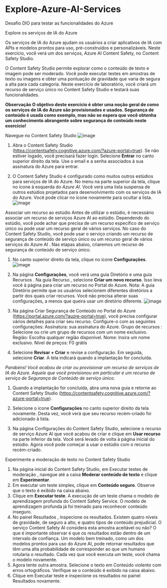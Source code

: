 # Explore-Azure-AI-Services
Desafio DIO para testar as funcionalidades do Azure

Explore os serviços de IA do Azure

Os serviços de IA do Azure ajudam os usuários a criar aplicativos de IA com APIs e modelos prontos para uso, pré-construídos e personalizáveis. Neste exercício, você verá um dos serviços, Azure AI Content Safety, no Content Safety Studio.

O Content Safety Studio permite explorar como o conteúdo de texto e imagem pode ser moderado. Você pode executar testes em amostras de texto ou imagens e obter uma pontuação de gravidade que varia de segura a alta para cada categoria. Neste exercício de laboratório, você criará um recurso de serviço único no Content Safety Studio e testará suas funcionalidades.

**Observação O objetivo deste exercício é obter uma noção geral de como os serviços de IA do Azure são provisionados e usados. Segurança de conteúdo é usada como exemplo, mas não se espera que você obtenha um conhecimento abrangente sobre segurança de conteúdo neste exercício!**

Navegue no Content Safety Studio
![image](https://github.com/ThiagoMouraP/Explore-Azure-AI-Services/assets/43223265/155f8d1d-0330-4ba1-bb50-310c8d96350b)

1. Abra o Content Safety Studio (https://contentsafety.cognitive.azure.com/?azure-portal=true). Se não estiver logado, você precisará fazer login. Selecione **Entrar** no canto superior direito da tela. Use o email e a senha associados à sua assinatura do Azure para entrar.

2. O Content Safety Studio é configurado como muitos outros estúdios para serviços de IA do Azure. No menu na parte superior da tela, clique no ícone à esquerda do *Azure AI*. Você verá uma lista suspensa de outros estúdios projetados para desenvolvimento com os serviços de IA do Azure. Você pode clicar no ícone novamente para ocultar a lista.
   ![image](https://github.com/ThiagoMouraP/Explore-Azure-AI-Services/assets/43223265/ede9dddc-e698-4fba-acbc-70ccc97e1327)

Associar um recurso ao estúdio
Antes de utilizar o estúdio, é necessário associar um recurso de serviços Azure AI ao estúdio. Dependendo do estúdio, você pode achar que precisa de um recurso específico de serviço único ou pode usar um recurso geral de vários serviços. No caso do Content Safety Studio, você pode usar o serviço criando um recurso de segurança de conteúdo de serviço único ou um recurso geral de vários serviços do Azure AI . Nas etapas abaixo, criaremos um recurso de segurança de conteúdo de serviço único.

1. No canto superior direito da tela, clique no ícone **Configurações**.
![image](https://github.com/ThiagoMouraP/Explore-Azure-AI-Services/assets/43223265/55f0592d-9423-4fd9-9071-e76b602897e4)
2. Na página **Configurações**, você verá uma guia Diretório e uma guia Recursos . Na guia Recurso , selecione **Criar um novo recurso**. Isso leva você à página para criar um recurso no Portal do Azure.
  Nota: A guia Diretório permite que os usuários selecionem diferentes diretórios a partir dos quais criar recursos. Você não precisa alterar suas configurações, a menos que queira usar um diretório diferente.
![image](https://github.com/ThiagoMouraP/Explore-Azure-AI-Services/assets/43223265/75cc2ce0-6837-47e0-a06b-a685e571a026)

1. Na página Criar Segurança de Conteúdo no Portal do Azure (https://portal.azure.com/?auzre-portal=true), você precisa configurar vários detalhes para criar seu recurso. Configure-o com as seguintes configurações:
  Assinatura: sua assinatura do Azure.
  Grupo de recursos : Selecione ou crie um grupo de recursos com um nome exclusivo.
  Região: Escolha qualquer região disponível.
  Nome: Insira um nome exclusivo.
  Nível de preços: F0 grátis
2. Selecione **Revisar + Criar** e revise a configuração. Em seguida, selecione **Criar**. A tela indicará quando a implantação for concluída.

*Parabéns! Você acabou de criar ou provisionar um recurso de serviços de IA do Azure. Aquele que você provisionou em particular é um recurso de serviço de Segurança de Conteúdo de serviço único.*

1. Quando a implantação for concluída, abra uma nova guia e retorne ao Content Safety Studio (https://contentsafety.cognitive.azure.com/?azure-portal=true).

2. Selecione o ícone **Configurações** no canto superior direito da tela novamente. Desta vez, você verá que seu recurso recém-criado foi adicionado à lista.

3. Na página Configurações do Content Safety Studio, selecione o recurso de serviço Azure AI que você acabou de criar e clique em **Usar recurso** na parte inferior da tela. Você será levado de volta à página inicial do estúdio. Agora você pode começar a usar o estúdio com o recurso recém-criado.

Experimente a moderação de texto no Content Safety Studio

1. Na página inicial do Content Safety Studio, em Executar testes de moderação , navegue até a caixa **Moderar conteúdo de texto** e clique em **Experimentar**.
2. Em executar um teste simples, clique em **Conteúdo seguro**. Observe que o texto é exibido na caixa abaixo.
3. Clique em **Executar teste**. A execução de um teste chama o modelo de aprendizagem profunda do Content Safety Service. O modelo de aprendizagem profunda já foi treinado para reconhecer conteúdo inseguro.
4. No painel Resultados , inspecione os resultados. Existem quatro níveis de gravidade, de seguro a alto, e quatro tipos de conteúdo prejudicial. O serviço Content Safety AI considera esta amostra aceitável ou não? O que é importante observar é que os resultados estão dentro de um intervalo de confiança. Um modelo bem treinado, como um dos modelos prontos para uso do Azure AI, pode retornar resultados que têm uma alta probabilidade de corresponder ao que um humano rotularia o resultado. Cada vez que você executa um teste, você chama o modelo novamente.
5. Agora tente outra amostra. Selecione o texto em Conteúdo violento com erros ortográficos. Verifique se o conteúdo é exibido na caixa abaixo.
6. Clique em Executar teste e inspecione os resultados no painel Resultados novamente.
